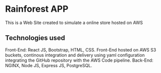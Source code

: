 # Rainforest APP

This is a Web Site created to simulate a online store hosted on AWS

## Technologies used

Front-End: React JS, Bootstrap, HTML, CSS.
Front-End hosted on AWS S3 buckets, continous integration and delivery using yaml configuration integrating the GitHub repository with the AWS Code pipeline.
Back-End: NGINX, Node JS, Express JS, PostgreSQL.
